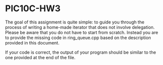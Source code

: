 # PIC10C-HW3

The goal of this assignment is quite simple: to guide you through the process of writing a home-made iterator that does not involve delegation. Please be aware that you do not have to start from scratch. Instead you are to provide the missing code in ring_queue.cpp based on the description provided in this document.

If your code is correct, the output of your program should be similar to the one provided at the end of the file.
